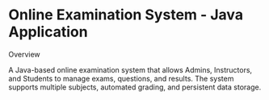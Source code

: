 # Online Examination System - Java Application
Overview

A Java-based online examination system that allows Admins, Instructors, and Students to manage exams, questions, and results. The system supports multiple subjects, automated grading, and persistent data storage.
